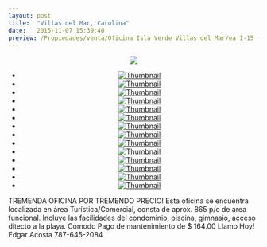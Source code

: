 ```yaml
---
layout: post
title:  "Villas del Mar, Carolina"
date:   2015-11-07 15:39:40
preview: /Propiedades/venta/Oficina Isla Verde Villas del Mar/ea 1-15 (11).jpg
---
```


<center>
	<div class="mainImg">
		<img src="/Edweb/Propiedades/venta/Oficina Isla Verde Villas del Mar/ea 1-15 (11).jpg" class="custom">
	</div>
	<!--aqui comienza las fotos pequeñas -->
	<ul class="thumbnails">
	  <li>
	    <a href="/Edweb/Propiedades/venta/Oficina Isla Verde Villas del Mar/ea 1-15 (11).jpg">
	      <img class="tumbnails" src="/Edweb/Propiedades/venta/Oficina Isla Verde Villas del Mar/ea 1-15 (11).jpg" alt="Thumbnail">
	    </a>
	  </li>
	  <li>
	    <a href="/Edweb/Propiedades/venta/Oficina Isla Verde Villas del Mar/ea 1-15 (1).jpg">
	      <img class="tumbnails" src="/Edweb/Propiedades/venta/Oficina Isla Verde Villas del Mar/ea 1-15 (1).jpg" alt="Thumbnail">
	    </a>
	  </li>
	  <li>
	    <a href="/Edweb/Propiedades/venta/Oficina Isla Verde Villas del Mar/ea 1-15 (2).jpg">
	      <img class="tumbnails" src="/Edweb/Propiedades/venta/Oficina Isla Verde Villas del Mar/ea 1-15 (2).jpg" alt="Thumbnail">
	    </a>
	  </li>
	  <li>
	    <a href="/Edweb/Propiedades/venta/Oficina Isla Verde Villas del Mar/ea 1-15 (3).jpg">
	      <img class="tumbnails" src="/Edweb/Propiedades/venta/Oficina Isla Verde Villas del Mar/ea 1-15 (3).jpg" alt="Thumbnail">
	    </a>
	  </li>
	  <li>
	    <a href="/Edweb/Propiedades/venta/Oficina Isla Verde Villas del Mar/ea 1-15 (4).jpg">
	      <img class="tumbnails" src="/Edweb/Propiedades/venta/Oficina Isla Verde Villas del Mar/ea 1-15 (4).jpg" alt="Thumbnail">
	    </a>
	  </li>
	  <li>
	    <a href="/Edweb/Propiedades/venta/Oficina Isla Verde Villas del Mar/ea 1-15 (5).jpg">
	      <img class="tumbnails" src="/Edweb/Propiedades/venta/Oficina Isla Verde Villas del Mar/ea 1-15 (5).jpg" alt="Thumbnail">
	    </a>
	  </li>
	  <li>
	    <a href="/Edweb/Propiedades/venta/Oficina Isla Verde Villas del Mar/ea 1-15 (6).jpg">
	      <img class="tumbnails" src="/Edweb/Propiedades/venta/Oficina Isla Verde Villas del Mar/ea 1-15 (6).jpg" alt="Thumbnail">
	    </a>
	  </li>
		<li>
	    <a href="/Edweb/Propiedades/venta/Oficina Isla Verde Villas del Mar/ea 1-15 (7).jpg">
	      <img class="tumbnails" src="/Edweb/Propiedades/venta/Oficina Isla Verde Villas del Mar/ea 1-15 (7).jpg" alt="Thumbnail">
	    </a>
	  </li>
		<li>
	    <a href="/Edweb/Propiedades/venta/Oficina Isla Verde Villas del Mar/ea 1-15 (8).jpg">
	      <img class="tumbnails" src="/Edweb/Propiedades/venta/Oficina Isla Verde Villas del Mar/ea 1-15 (8).jpg" alt="Thumbnail">
	    </a>
	  </li>
		<li>
	    <a href="/Edweb/Propiedades/venta/Oficina Isla Verde Villas del Mar/ea 1-15 (9).jpg">
	      <img class="tumbnails" src="/Edweb/Propiedades/venta/Oficina Isla Verde Villas del Mar/ea 1-15 (9).jpg" alt="Thumbnail">
	    </a>
	  </li>
		<li>
	    <a href="/Edweb/Propiedades/venta/Oficina Isla Verde Villas del Mar/ea 1-15 (10).jpg">
	      <img class="tumbnails" src="/Edweb/Propiedades/venta/Oficina Isla Verde Villas del Mar/ea 1-15 (10).jpg" alt="Thumbnail">
	    </a>
	  </li>
		<li>
	    <a href="/Edweb/Propiedades/venta/Oficina Isla Verde Villas del Mar/ea 1-15 (12).jpg">
	      <img class="tumbnails" src="/Edweb/Propiedades/venta/Oficina Isla Verde Villas del Mar/ea 1-15 (12).jpg" alt="Thumbnail">
	    </a>
	  </li>
		<li>
	    <a href="/Edweb/Propiedades/venta/Oficina Isla Verde Villas del Mar/ea 1-15 (13).jpg">
	      <img class="tumbnails" src="/Edweb/Propiedades/venta/Oficina Isla Verde Villas del Mar/ea 1-15 (13).jpg" alt="Thumbnail">
	    </a>
	  </li>
		<li>
	    <a href="/Edweb/Propiedades/venta/Oficina Isla Verde Villas del Mar/ea 1-15 (14).jpg">
	      <img class="tumbnails" src="/Edweb/Propiedades/venta/Oficina Isla Verde Villas del Mar/ea 1-15 (14).jpg" alt="Thumbnail">
	    </a>
	  </li>
	</ul>
	<script src="https://ajax.googleapis.com/ajax/libs/jquery/1.9.1/jquery.min.js"></script>
	<script type="text/javascript" src="/Edweb/js/jquery.simpleGal.js"></script>
	<script>
		$(document).ready(function () {
			$('.thumbnails').simpleGal({
				mainImage: '.custom'
			});
		});
	</script>
</center>

TREMENDA OFICINA POR TREMENDO PRECIO! Esta oficina se encuentra localizada en área Turística/Comercial, consta de aprox. 865 p/c de area funcional. Incluye las facilidades del condominio, piscina, gimnasio, acceso ditecto a la playa. Comodo Pago de mantenimiento de $ 164.00 Llamo Hoy! Edgar Acosta 787-645-2084
